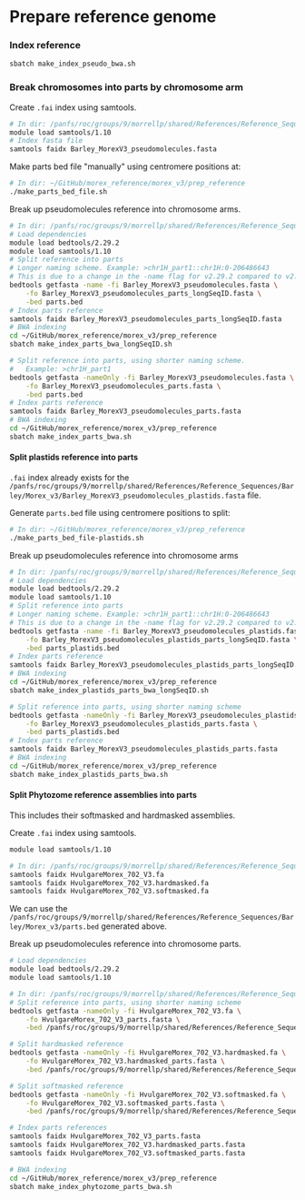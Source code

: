 # Prepare reference genome

### Index reference

```bash
sbatch make_index_pseudo_bwa.sh
```

### Break chromosomes into parts by chromosome arm

Create `.fai` index using samtools.

```bash
# In dir: /panfs/roc/groups/9/morrellp/shared/References/Reference_Sequences/Barley/Morex_v3
module load samtools/1.10
# Index fasta file
samtools faidx Barley_MorexV3_pseudomolecules.fasta
```

Make parts bed file "manually" using centromere positions at:

```bash
# In dir: ~/GitHub/morex_reference/morex_v3/prep_reference
./make_parts_bed_file.sh
```

Break up pseudomolecules reference into chromosome arms.

```bash
# In dir: /panfs/roc/groups/9/morrellp/shared/References/Reference_Sequences/Barley/Morex_v3
# Load dependencies
module load bedtools/2.29.2
module load samtools/1.10
# Split reference into parts
# Longer naming scheme. Example: >chr1H_part1::chr1H:0-206486643
# This is due to a change in the -name flag for v2.29.2 compared to v2.28.0
bedtools getfasta -name -fi Barley_MorexV3_pseudomolecules.fasta \
    -fo Barley_MorexV3_pseudomolecules_parts_longSeqID.fasta \
    -bed parts.bed
# Index parts reference
samtools faidx Barley_MorexV3_pseudomolecules_parts_longSeqID.fasta
# BWA indexing
cd ~/GitHub/morex_reference/morex_v3/prep_reference
sbatch make_index_parts_bwa_longSeqID.sh

# Split reference into parts, using shorter naming scheme.
#   Example: >chr1H_part1
bedtools getfasta -nameOnly -fi Barley_MorexV3_pseudomolecules.fasta \
    -fo Barley_MorexV3_pseudomolecules_parts.fasta \
    -bed parts.bed
# Index parts reference
samtools faidx Barley_MorexV3_pseudomolecules_parts.fasta
# BWA indexing
cd ~/GitHub/morex_reference/morex_v3/prep_reference
sbatch make_index_parts_bwa.sh
```

#### Split plastids reference into parts

`.fai` index already exists for the `/panfs/roc/groups/9/morrellp/shared/References/Reference_Sequences/Barley/Morex_v3/Barley_MorexV3_pseudomolecules_plastids.fasta` file.

Generate `parts.bed` file using centromere positions to split:

```bash
# In dir: ~/GitHub/morex_reference/morex_v3/prep_reference
./make_parts_bed_file-plastids.sh
```

Break up pseudomolecules reference into chromosome arms

```bash
# In dir: /panfs/roc/groups/9/morrellp/shared/References/Reference_Sequences/Barley/Morex_v3
# Load dependencies
module load bedtools/2.29.2
module load samtools/1.10
# Split reference into parts
# Longer naming scheme. Example: >chr1H_part1::chr1H:0-206486643
# This is due to a change in the -name flag for v2.29.2 compared to v2.28.0
bedtools getfasta -name -fi Barley_MorexV3_pseudomolecules_plastids.fasta \
    -fo Barley_MorexV3_pseudomolecules_plastids_parts_longSeqID.fasta \
    -bed parts_plastids.bed
# Index parts reference
samtools faidx Barley_MorexV3_pseudomolecules_plastids_parts_longSeqID.fasta
# BWA indexing
cd ~/GitHub/morex_reference/morex_v3/prep_reference
sbatch make_index_plastids_parts_bwa_longSeqID.sh

# Split reference into parts, using shorter naming scheme
bedtools getfasta -nameOnly -fi Barley_MorexV3_pseudomolecules_plastids.fasta \
    -fo Barley_MorexV3_pseudomolecules_plastids_parts.fasta \
    -bed parts_plastids.bed
# Index parts reference
samtools faidx Barley_MorexV3_pseudomolecules_plastids_parts.fasta
# BWA indexing
cd ~/GitHub/morex_reference/morex_v3/prep_reference
sbatch make_index_plastids_parts_bwa.sh
```

#### Split Phytozome reference assemblies into parts

This includes their softmasked and hardmasked assemblies.

Create `.fai` index using samtools.

```bash
module load samtools/1.10

# In dir: /panfs/roc/groups/9/morrellp/shared/References/Reference_Sequences/Barley/Morex_v3/PhytozomeV13_HvulgareMorex_V3/assembly
samtools faidx HvulgareMorex_702_V3.fa
samtools faidx HvulgareMorex_702_V3.hardmasked.fa
samtools faidx HvulgareMorex_702_V3.softmasked.fa
```

We can use the `/panfs/roc/groups/9/morrellp/shared/References/Reference_Sequences/Barley/Morex_v3/parts.bed` generated above.

Break up pseudomolecules reference into chromosome parts.

```bash
# Load dependencies
module load bedtools/2.29.2
module load samtools/1.10

# In dir: /panfs/roc/groups/9/morrellp/shared/References/Reference_Sequences/Barley/Morex_v3/PhytozomeV13_HvulgareMorex_V3/assembly
# Split reference into parts, using shorter naming scheme
bedtools getfasta -nameOnly -fi HvulgareMorex_702_V3.fa \
    -fo HvulgareMorex_702_V3_parts.fasta \
    -bed /panfs/roc/groups/9/morrellp/shared/References/Reference_Sequences/Barley/Morex_v3/parts.bed

# Split hardmasked reference
bedtools getfasta -nameOnly -fi HvulgareMorex_702_V3.hardmasked.fa \
    -fo HvulgareMorex_702_V3.hardmasked_parts.fasta \
    -bed /panfs/roc/groups/9/morrellp/shared/References/Reference_Sequences/Barley/Morex_v3/parts.bed

# Split softmasked reference
bedtools getfasta -nameOnly -fi HvulgareMorex_702_V3.softmasked.fa \
    -fo HvulgareMorex_702_V3.softmasked_parts.fasta \
    -bed /panfs/roc/groups/9/morrellp/shared/References/Reference_Sequences/Barley/Morex_v3/parts.bed

# Index parts references
samtools faidx HvulgareMorex_702_V3_parts.fasta
samtools faidx HvulgareMorex_702_V3.hardmasked_parts.fasta
samtools faidx HvulgareMorex_702_V3.softmasked_parts.fasta

# BWA indexing
cd ~/GitHub/morex_reference/morex_v3/prep_reference
sbatch make_index_phytozome_parts_bwa.sh
```
